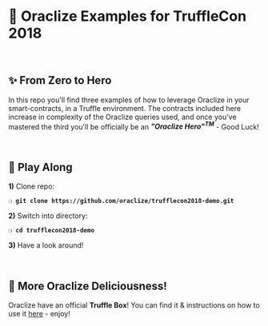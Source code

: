 # :candy: __Oraclize Examples for TruffleCon 2018__

&nbsp;

## :sparkles: __From Zero to Hero__

In this repo you'll find three examples of how to leverage Oraclize in your smart-contracts, in a Truffle environment. The contracts included here increase in complexity of the Oraclize queries used, and once you've mastered the third you'll be officially be an _**"Oraclize Hero"<sup>TM</sup>**_ - Good Luck!

&nbsp;

## :ferris_wheel: __Play Along__

**1)** Clone repo:

**`❍ git clone https://github.com/oraclize/trufflecon2018-demo.git`**

**2)** Switch into directory:

**`❍ cd trufflecon2018-demo`**

**3)** Have a look around!

&nbsp;

## :chocolate_bar: __More Oraclize Deliciousness!__

Oraclize have an official __Truffle Box__! You can find it & instructions on how to use it [here](https://github.com/oraclize/truffle-starter) - enjoy! 

